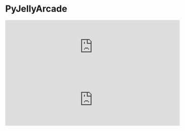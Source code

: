 # PyJellyArcade
<iframe frameborder="0" src="https://itch.io/embed/756028" width="552" height="167"><a 
href="https://jerrbearisawsome.itch.io/pyjellyjumps">pyjellyjumps by jerrbearisawsome</a>
</iframe>
<iframe frameborder="0" src="https://itch.io/embed/757337" width="552" height="167">
<a href="https://jerrbearisawsome.itch.io/3d-platformer">3d platformer by jerrbearisawsome</a>
</iframe>
